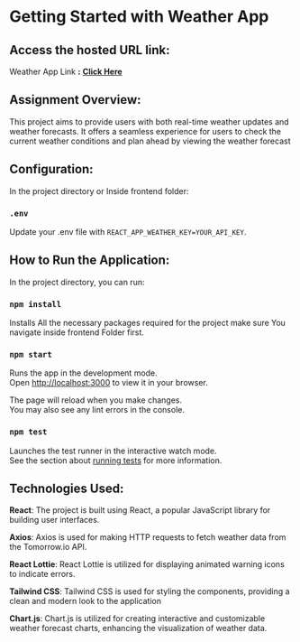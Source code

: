 # Getting Started with Weather App


## Access the hosted URL link:
Weather App Link **:** **[Click Here](https://weather-live-app.vercel.app)**


## Assignment Overview:
This project aims to provide users with both real-time weather updates and weather forecasts. It offers a seamless experience for users to check the current weather conditions and plan ahead by viewing the weather forecast

## Configuration:

In the project directory or Inside frontend folder:

### `.env`

Update your .env file with `REACT_APP_WEATHER_KEY=YOUR_API_KEY`.

## How to Run the Application:

In the project directory, you can run:

### `npm install`

Installs All the necessary packages required for the project make sure You navigate inside frontend Folder first.

### `npm start`

Runs the app in the development mode.\
Open [http://localhost:3000](http://localhost:3000) to view it in your browser.

The page will reload when you make changes.\
You may also see any lint errors in the console.

### `npm test`

Launches the test runner in the interactive watch mode.\
See the section about [running tests](https://facebook.github.io/create-react-app/docs/running-tests) for more information.

## Technologies Used:
**React**: The project is built using React, a popular JavaScript library for building user interfaces.

**Axios**: Axios is used for making HTTP requests to fetch weather data from the Tomorrow.io API.

**React Lottie**: React Lottie is utilized for displaying animated warning icons to indicate errors.

**Tailwind CSS**: Tailwind CSS is used for styling the components, providing a clean and modern look to the application

**Chart.js**: Chart.js is utilized for creating interactive and customizable weather forecast charts, enhancing the visualization of weather data.